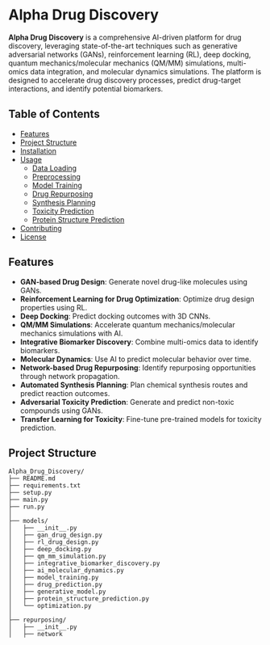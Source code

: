# Alpha Drug Discovery

**Alpha Drug Discovery** is a comprehensive AI-driven platform for drug discovery, leveraging state-of-the-art techniques such as generative adversarial networks (GANs), reinforcement learning (RL), deep docking, quantum mechanics/molecular mechanics (QM/MM) simulations, multi-omics data integration, and molecular dynamics simulations. The platform is designed to accelerate drug discovery processes, predict drug-target interactions, and identify potential biomarkers.

## Table of Contents

- [Features](#features)
- [Project Structure](#project-structure)
- [Installation](#installation)
- [Usage](#usage)
  - [Data Loading](#data-loading)
  - [Preprocessing](#preprocessing)
  - [Model Training](#model-training)
  - [Drug Repurposing](#drug-repurposing)
  - [Synthesis Planning](#synthesis-planning)
  - [Toxicity Prediction](#toxicity-prediction)
  - [Protein Structure Prediction](#protein-structure-prediction)
- [Contributing](#contributing)
- [License](#license)

## Features

- **GAN-based Drug Design**: Generate novel drug-like molecules using GANs.
- **Reinforcement Learning for Drug Optimization**: Optimize drug design properties using RL.
- **Deep Docking**: Predict docking outcomes with 3D CNNs.
- **QM/MM Simulations**: Accelerate quantum mechanics/molecular mechanics simulations with AI.
- **Integrative Biomarker Discovery**: Combine multi-omics data to identify biomarkers.
- **Molecular Dynamics**: Use AI to predict molecular behavior over time.
- **Network-based Drug Repurposing**: Identify repurposing opportunities through network propagation.
- **Automated Synthesis Planning**: Plan chemical synthesis routes and predict reaction outcomes.
- **Adversarial Toxicity Prediction**: Generate and predict non-toxic compounds using GANs.
- **Transfer Learning for Toxicity**: Fine-tune pre-trained models for toxicity prediction.

## Project Structure

```plaintext
Alpha_Drug_Discovery/
├── README.md
├── requirements.txt
├── setup.py
├── main.py
├── run.py
│
├── models/
│   ├── __init__.py
│   ├── gan_drug_design.py
│   ├── rl_drug_design.py
│   ├── deep_docking.py
│   ├── qm_mm_simulation.py
│   ├── integrative_biomarker_discovery.py
│   ├── ai_molecular_dynamics.py
│   ├── model_training.py
│   ├── drug_prediction.py
│   ├── generative_model.py
│   ├── protein_structure_prediction.py
│   └── optimization.py
│
├── repurposing/
│   ├── __init__.py
│   ├── network

